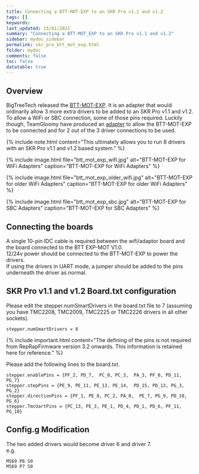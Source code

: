 ```yaml
---
title: Connecting a BTT-MOT-EXP to an SKR Pro v1.1 and v1.2
tags: []
keywords: 
last_updated: 15/01/2021
summary: "Connecting a BTT-MOT_EXP to an SKR Pro v1.1 and v1.2"
sidebar: mydoc_sidebar
permalink: skr_pro_btt_mot_exp.html
folder: mydoc
comments: false
toc: false
datatable: true
---
```


## Overview

BigTreeTech released the [BTT-MOT-EXP](https://github.com/bigtreetech/BTT-Expansion-module/tree/master/BTT%20EXP-MOT). It is an adapter that would ordinarily allow 3 more extra drivers to be added to an SKR Pro v1.1 and v1.2. To allow a WiFi or SBC connection, some of those pins required. Luckily though, TeamGloomy have produced an [adapter](https://www.tindie.com/products/pcr/rrf-btt-mot-exp-adapter-for-skr-1x/) to allow the BTT-MOT-EXP to be connected and for 2 out of the 3 driver connections to be used. 

{% include note.html content="This ultimately allows you to run 8 drivers with an SKR Pro v1.1 and v1.2 based system." %}

{% include image.html file="btt_mot_exp_wifi.jpg" alt="BTT-MOT-EXP for WiFi Adapters" caption="BTT-MOT-EXP for WiFi Adapters" %}

{% include image.html file="btt_mot_exp_older_wifi.jpg" alt="BTT-MOT-EXP for older WiFi Adapters" caption="BTT-MOT-EXP for older WiFi Adapters" %}

{% include image.html file="btt_mot_exp_sbc.jpg" alt="BTT-MOT-EXP for SBC Adapters" caption="BTT-MOT-EXP for SBC Adapters" %}

## Connecting the boards

A single 10-pin IDC cable is required between the wifi/adaptor board and the board connected to the BTT EXP-MOT V1.0.  
12/24v power should be connected to the BTT-MOT-EXP to power the drivers.  
If using the drivers in UART mode, a jumper should be added to the pins underneath the driver as normal.  

## SKR Pro v1.1 and v1.2 Board.txt configuration

Please edit the stepper.numSmartDrivers in the board.txt file to 7 (assuming you have TMC2208, TMC2009, TMC2225 or TMC2226 drivers in all other sockets).  
```
stepper.numSmartDrivers = 8
```

{% include important.html content="The defining of the pins is not required from RepRapFirmware version 3.2 onwards. This information is retained here for reference." %}

Please add the following lines to the board.txt.  
```
stepper.enablePins = {PF_2, PD_7,  PC_0, PC_3,  PA_3, PF_0, PD_11, PG_7}
stepper.stepPins = {PE_9, PE_11, PE_13, PE_14,  PD_15, PD_13, PG_3, PG_2}
stepper.directionPins = {PF_1, PE_8, PC_2, PA_0,  PE_7, PG_9, PD_10, PG_6}
stepper.TmcUartPins = {PC_13, PE_3, PE_1, PD_4, PD_1, PD_6, PF_11, PG_10}
```

## Config.g Modification

The two added drivers would become driver 6 and driver 7.  
e.g.
```
M569 P6 S0
M569 P7 S0
```